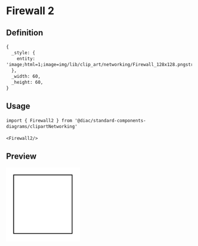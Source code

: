 # Firewall 2

## Definition

```
{
  _style: { 
    entity: 'image;html=1;image=img/lib/clip_art/networking/Firewall_128x128.pngstrokeColor=none;',
  },
  _width: 60,
  _height: 60,
}
```

## Usage

```
import { Firewall2 } from '@diac/standard-components-diagrams/clipartNetworking'

<Firewall2/>
```

## Preview

<img src="./firewall-2.png" width="200"/>
